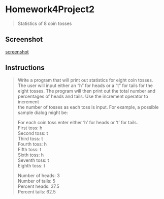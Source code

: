 # Homework4Project2
> Statistics of 8 coin tosses

## Screenshot
[screenshot](Homework4Project2.png)

## Instructions
> Write a program that will print out statistics for eight coin tosses.  
> The user will input either an “h” for heads or a “t” for tails for the  
> eight tosses. The program will then print out the total number and  
> percentages of heads and tails. Use the increment operator to increment  
> the number of tosses as each toss is input. For example, a possible  
> sample dialog might be:  
> 
> For each coin toss enter either ‘h’ for heads or ‘t’ for tails.  
> First toss: h  
> Second toss: t  
> Third toss: t  
> Fourth toss: h  
> Fifth toss: t  
> Sixth toss: h  
> Seventh toss: t  
> Eighth toss: t  
> 
> Number of heads: 3  
> Number of tails: 5  
> Percent heads:  37.5  
> Percent tails:   62.5